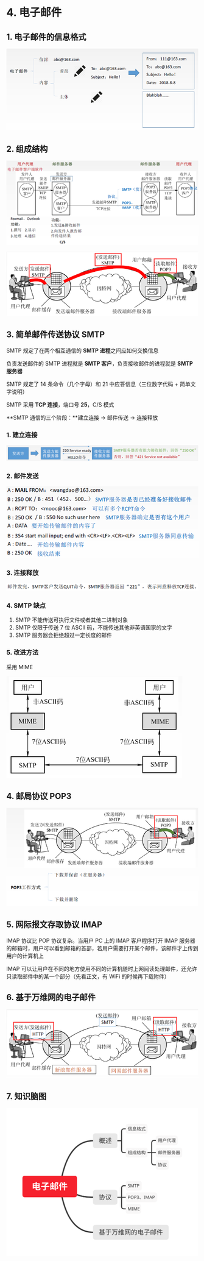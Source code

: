 # 4. 电子邮件

## 1. 电子邮件的信息格式

![](../.gitbook/assets/image%20%28203%29.png)

## 2. 组成结构

![](../.gitbook/assets/image%20%28219%29.png)

![](../.gitbook/assets/image%20%28224%29.png)

## 3. 简单邮件传送协议 SMTP

SMTP 规定了在两个相互通信的 **SMTP 进程**之间应如何交换信息

负责发送邮件的 SMTP 进程就是 **SMTP 客户**，负责接收邮件的进程就是 **SMTP 服务器**

SMTP 规定了 14 条命令（几个字母）和 21 中应答信息（三位数字代码 + 简单文字说明）

SMTP 采用 **TCP 连接**，端口号 **25**，C/S 模式

**SMTP 通信的三个阶段：**建立连接 -&gt; 邮件传送 -&gt; 连接释放

### 1. 建立连接

![](../.gitbook/assets/image%20%28228%29.png)

### 2. 邮件发送

![](../.gitbook/assets/image%20%28231%29.png)

### 3. 连接释放

![](../.gitbook/assets/image%20%28217%29.png)

### 4. SMTP 缺点

1. SMTP 不能传送可执行文件或者其他二进制对象
2. SMTP 仅限于传送 7 位 ASCII 码，不能传送其他非英语国家的文字
3. SMTP 服务器会拒绝超过一定长度的邮件

### 5. 改进方法

采用 MIME

![](../.gitbook/assets/image%20%28210%29.png)

## 4. 邮局协议 POP3

![](../.gitbook/assets/image%20%28213%29.png)

## 5. 网际报文存取协议 IMAP

IMAP 协议比 POP 协议复杂。当用户 PC 上的 IMAP 客户程序打开 IMAP 服务器的邮箱时，用户可以看到邮箱的首部，若用户需要打开某个邮件，该邮件才上传到用户的计算机上

IMAP 可以让用户在不同的地方使用不同的计算机随时上网阅读处理邮件，还允许只读取邮件中的某一个部分（先看正文，有 WiFi 的时候再下载附件）

## 6. 基于万维网的电子邮件

![](../.gitbook/assets/image%20%28220%29.png)

## 7. 知识脑图

![](../.gitbook/assets/dian-zi-you-jian-.svg)

